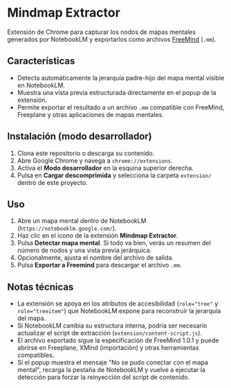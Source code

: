 # Mindmap Extractor

Extensión de Chrome para capturar los nodos de mapas mentales generados por NotebookLM y exportarlos como archivos [FreeMind](https://freemind.sourceforge.net/) (`.mm`).

## Características

- Detecta automáticamente la jerarquía padre-hijo del mapa mental visible en NotebookLM.
- Muestra una vista previa estructurada directamente en el popup de la extensión.
- Permite exportar el resultado a un archivo `.mm` compatible con FreeMind, Freeplane y otras aplicaciones de mapas mentales.

## Instalación (modo desarrollador)

1. Clona este repositorio o descarga su contenido.
2. Abre Google Chrome y navega a `chrome://extensions`.
3. Activa el **Modo desarrollador** en la esquina superior derecha.
4. Pulsa en **Cargar descomprimida** y selecciona la carpeta `extension/` dentro de este proyecto.

## Uso

1. Abre un mapa mental dentro de NotebookLM (`https://notebooklm.google.com/`).
2. Haz clic en el icono de la extensión **Mindmap Extractor**.
3. Pulsa **Detectar mapa mental**. Si todo va bien, verás un resumen del número de nodos y una vista previa jerárquica.
4. Opcionalmente, ajusta el nombre del archivo de salida.
5. Pulsa **Exportar a Freemind** para descargar el archivo `.mm`.

## Notas técnicas

- La extensión se apoya en los atributos de accesibilidad (`role="tree"` y `role="treeitem"`) que NotebookLM expone para reconstruir la jerarquía del mapa.
- Si NotebookLM cambia su estructura interna, podría ser necesario actualizar el script de extracción (`extension/content-script.js`).
- El archivo exportado sigue la especificación de FreeMind 1.0.1 y puede abrirse en Freeplane, XMind (importación) y otras herramientas compatibles.
- Si el popup muestra el mensaje "No se pudo conectar con el mapa mental", recarga la pestaña de NotebookLM y vuelve a ejecutar la detección para forzar la reinyección del script de contenido.
